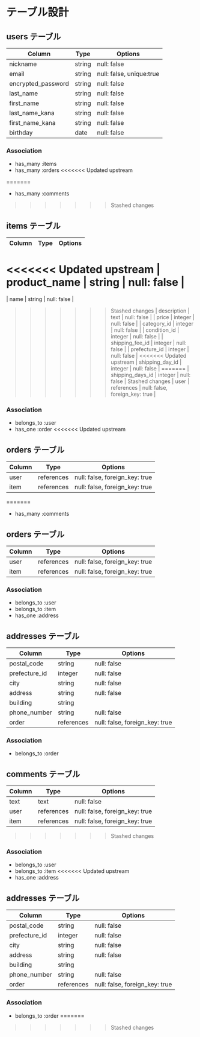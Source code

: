 # テーブル設計

## users テーブル

| Column             | Type   | Options                  |
|--------------------|--------|--------------------------|
| nickname           | string | null: false              |
| email              | string | null: false, unique:true |
| encrypted_password | string | null: false              |
| last_name          | string | null: false              |
| first_name         | string | null: false              |
| last_name_kana     | string | null: false              |
| first_name_kana    | string | null: false              |
| birthday           | date   | null: false              |

### Association
- has_many :items
- has_many :orders
<<<<<<< Updated upstream

=======
- has_many :comments
>>>>>>> Stashed changes

## items テーブル

| Column           | Type       | Options                        |
|------------------|------------|--------------------------------|
<<<<<<< Updated upstream
| product_name     | string     | null: false                    |
=======
| name             | string     | null: false                    |
>>>>>>> Stashed changes
| description      | text       | null: false                    |
| price            | integer    | null: false                    |
| category_id      | integer    | null: false                    |
| condition_id     | integer    | null: false                    |
| shipping_fee_id  | integer    | null: false                    |
| prefecture_id    | integer    | null: false                    |
<<<<<<< Updated upstream
| shipping_day_id  | integer    | null: false                    |
=======
| shipping_days_id | integer    | null: false                    |
>>>>>>> Stashed changes
| user             | references | null: false, foreign_key: true |

### Association
- belongs_to :user
- has_one :order
<<<<<<< Updated upstream


## orders テーブル

| Column | Type       | Options                        |
|--------|------------|--------------------------------|
| user   | references | null: false, foreign_key: true |
| item   | references | null: false, foreign_key: true |
=======
- has_many :comments


## orders テーブル

| Column | Type       | Options                        |
|--------|------------|--------------------------------|
| user   | references | null: false, foreign_key: true |
| item   | references | null: false, foreign_key: true |

### Association
- belongs_to :user
- belongs_to :item
- has_one :address


## addresses テーブル

| Column        | Type       | Options                        |
|---------------|------------|--------------------------------|
| postal_code   | string     | null: false                    |
| prefecture_id | integer    | null: false                    |
| city          | string     | null: false                    |
| address       | string     | null: false                    |
| building      | string     |                                |
| phone_number  | string     | null: false                    |
| order         | references | null: false, foreign_key: true |

### Association
- belongs_to :order


## comments テーブル

| Column  | Type       | Options                        |
|---------|------------|--------------------------------|
| text    | text       | null: false                    |
| user    | references | null: false, foreign_key: true |
| item    | references | null: false, foreign_key: true |
>>>>>>> Stashed changes

### Association
- belongs_to :user
- belongs_to :item
<<<<<<< Updated upstream
- has_one :address


## addresses テーブル

| Column        | Type       | Options                        |
|---------------|------------|--------------------------------|
| postal_code   | string     | null: false                    |
| prefecture_id | integer    | null: false                    |
| city          | string     | null: false                    |
| address       | string     | null: false                    |
| building      | string     |                                |
| phone_number  | string     | null: false                    |
| order         | references | null: false, foreign_key: true |

### Association
- belongs_to :order
=======
>>>>>>> Stashed changes
